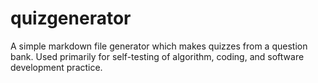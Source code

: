 # quizgenerator
A simple markdown file generator which makes quizzes from a question bank. Used primarily for self-testing of algorithm, coding, and software development practice.
